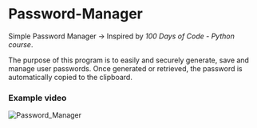# Password-Manager
Simple Password Manager -> Inspired by *100 Days of Code - Python course*.

The purpose of this program is to easily and securely generate, save and manage user passwords. Once generated or retrieved, the password is automatically copied to the clipboard.

### Example video

![Password_Manager](https://user-images.githubusercontent.com/77191089/221172265-cef76974-031e-46a6-b60e-1920a77e6e2e.gif)
